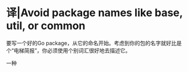# 译|Avoid package names like base, util, or common

要写一个好的Go package，从它的命名开始。考虑到你的包的名字就好比是个“电梯简报”，你必须使用个别词汇很好地去描述它。

一种